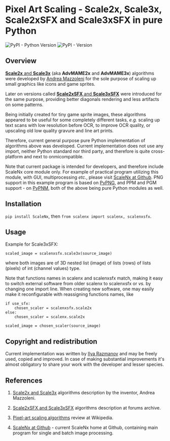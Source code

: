 # Pixel Art Scaling - Scale2x, Scale3x, Scale2xSFX and Scale3xSFX in pure Python

![PyPI - Python Version](https://img.shields.io/pypi/pyversions/scalenx) ![PyPI - Version](https://img.shields.io/pypi/v/scalenx)

## Overview

[**Scale2x** and **Scale3x**](https://github.com/amadvance/scale2x) (aka **AdvMAME2x** and **AdvMAME3x**) algorithms were developed by [Andrea Mazzoleni](https://www.scale2x.it/) for the sole purpose of scaling up small graphics like icons and game sprites.

Later on versions called [**Scale2xSFX** and **Scale3xSFX**](https://web.archive.org/web/20160527015550/https://libretro.com/forums/archive/index.php?t-1655.html) were introduced for the same purpose, providing better diagonals rendering and less artifacts on some patterns.

Being initially created for tiny game sprite images, these algorithms appeared to be useful for some completely different tasks, *e.g.* scaling up text scans with low resolution before OCR, to improve OCR quality, or upscaling old low quality gravure and line art prints.

Therefore, current general purpose pure Python implementation of algorithms above was developed. Current implementation does not use any import, neither Python standard nor third party, and therefore is quite cross-platform and next to onmicompatible.

Note that current package is intended for developers, and therefore include ScaleNx core module only. For example of practical program utilizing this module, with GUI, multiprocessing *etc.*, please visit [ScaleNx at Github](https://github.com/Dnyarri/PixelArtScaling). PNG support in this example program is based on [PyPNG](https://gitlab.com/drj11/pypng), and PPM and PGM support - on [PyPNM](https://pypi.org/project/PyPNM/), both of the above being pure Python modules as well.

## Installation

`pip install ScaleNx`, then `from scalenx import scalenx, scalenxsfx`.

## Usage

Example for Scale3xSFX:

    scaled_image = scalenxsfx.scale3x(source_image)

where both images are of 3D nested list (image) of lists (rows) of lists (pixels) of int (channel values) type.

Note that functions names in scalenx and scalenxsfx match, making it easy to switch external software from older scalenx to scalenxsfx or *vs.* by changing one import line. When creating new software, one may easily make it reconfigurable with reassigning functions names, like

    if use_sfx:
        chosen_scaler = scalenxsfx.scale2x
    else:
        chosen_scaler = scalenx.scale2x

    scaled_image = chosen_scaler(source_image)

## Copyright and redistribution

Current implementation was written by [Ilya Razmanov](https://dnyarri.github.io/) and may be freely used, copied and improved. In case of making substantial improvements it's almost obligatory to share your work with the developer and lesser species.

## References

1. [Scale2x and Scale3x](https://www.scale2x.it/algorithm) algorithms description by the inventor, Andrea Mazzoleni.

2. [Scale2xSFX and Scale3xSFX](https://web.archive.org/web/20160527015550/https://libretro.com/forums/archive/index.php?t-1655.html) algorithms description at forums archive.

3. [Pixel-art scaling algorithms](https://en.wikipedia.org/wiki/Pixel-art_scaling_algorithms) review at Wikipedia.

4. [ScaleNx at Github](https://github.com/Dnyarri/PixelArtScaling/) - current ScaleNx home at Github, containing main program for single and batch image processing.
